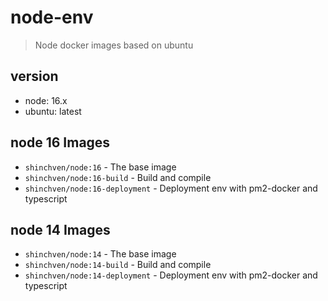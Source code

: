 # node-env

> Node docker images based on ubuntu

## version

- node: 16.x
- ubuntu: latest

## node 16 Images

- `shinchven/node:16` - The base image
- `shinchven/node:16-build` - Build and compile
- `shinchven/node:16-deployment` - Deployment env with pm2-docker and typescript

## node 14 Images

- `shinchven/node:14` - The base image
- `shinchven/node:14-build` - Build and compile
- `shinchven/node:14-deployment` - Deployment env with pm2-docker and typescript

